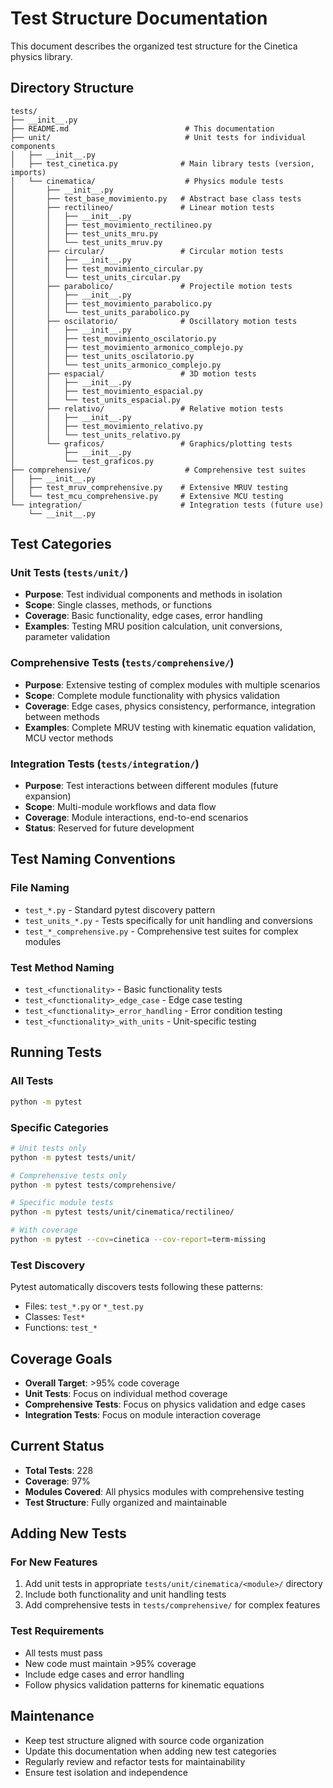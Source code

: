 # Test Structure Documentation

This document describes the organized test structure for the Cinetica physics library.

## Directory Structure

```
tests/
├── __init__.py
├── README.md                          # This documentation
├── unit/                              # Unit tests for individual components
│   ├── __init__.py
│   ├── test_cinetica.py              # Main library tests (version, imports)
│   └── cinematica/                    # Physics module tests
│       ├── __init__.py
│       ├── test_base_movimiento.py   # Abstract base class tests
│       ├── rectilineo/               # Linear motion tests
│       │   ├── __init__.py
│       │   ├── test_movimiento_rectilineo.py
│       │   ├── test_units_mru.py
│       │   └── test_units_mruv.py
│       ├── circular/                 # Circular motion tests
│       │   ├── __init__.py
│       │   ├── test_movimiento_circular.py
│       │   └── test_units_circular.py
│       ├── parabolico/               # Projectile motion tests
│       │   ├── __init__.py
│       │   ├── test_movimiento_parabolico.py
│       │   └── test_units_parabolico.py
│       ├── oscilatorio/              # Oscillatory motion tests
│       │   ├── __init__.py
│       │   ├── test_movimiento_oscilatorio.py
│       │   ├── test_movimiento_armonico_complejo.py
│       │   ├── test_units_oscilatorio.py
│       │   └── test_units_armonico_complejo.py
│       ├── espacial/                 # 3D motion tests
│       │   ├── __init__.py
│       │   ├── test_movimiento_espacial.py
│       │   └── test_units_espacial.py
│       ├── relativo/                 # Relative motion tests
│       │   ├── __init__.py
│       │   ├── test_movimiento_relativo.py
│       │   └── test_units_relativo.py
│       └── graficos/                 # Graphics/plotting tests
│           ├── __init__.py
│           └── test_graficos.py
├── comprehensive/                     # Comprehensive test suites
│   ├── __init__.py
│   ├── test_mruv_comprehensive.py    # Extensive MRUV testing
│   └── test_mcu_comprehensive.py     # Extensive MCU testing
└── integration/                      # Integration tests (future use)
    └── __init__.py
```

## Test Categories

### Unit Tests (`tests/unit/`)
- **Purpose**: Test individual components and methods in isolation
- **Scope**: Single classes, methods, or functions
- **Coverage**: Basic functionality, edge cases, error handling
- **Examples**: Testing MRU position calculation, unit conversions, parameter validation

### Comprehensive Tests (`tests/comprehensive/`)
- **Purpose**: Extensive testing of complex modules with multiple scenarios
- **Scope**: Complete module functionality with physics validation
- **Coverage**: Edge cases, physics consistency, performance, integration between methods
- **Examples**: Complete MRUV testing with kinematic equation validation, MCU vector methods

### Integration Tests (`tests/integration/`)
- **Purpose**: Test interactions between different modules (future expansion)
- **Scope**: Multi-module workflows and data flow
- **Coverage**: Module interactions, end-to-end scenarios
- **Status**: Reserved for future development

## Test Naming Conventions

### File Naming
- `test_*.py` - Standard pytest discovery pattern
- `test_units_*.py` - Tests specifically for unit handling and conversions
- `test_*_comprehensive.py` - Comprehensive test suites for complex modules

### Test Method Naming
- `test_<functionality>` - Basic functionality tests
- `test_<functionality>_edge_case` - Edge case testing
- `test_<functionality>_error_handling` - Error condition testing
- `test_<functionality>_with_units` - Unit-specific testing

## Running Tests

### All Tests
```bash
python -m pytest
```

### Specific Categories
```bash
# Unit tests only
python -m pytest tests/unit/

# Comprehensive tests only
python -m pytest tests/comprehensive/

# Specific module tests
python -m pytest tests/unit/cinematica/rectilineo/

# With coverage
python -m pytest --cov=cinetica --cov-report=term-missing
```

### Test Discovery
Pytest automatically discovers tests following these patterns:
- Files: `test_*.py` or `*_test.py`
- Classes: `Test*`
- Functions: `test_*`

## Coverage Goals

- **Overall Target**: >95% code coverage
- **Unit Tests**: Focus on individual method coverage
- **Comprehensive Tests**: Focus on physics validation and edge cases
- **Integration Tests**: Focus on module interaction coverage

## Current Status

- **Total Tests**: 228
- **Coverage**: 97%
- **Modules Covered**: All physics modules with comprehensive testing
- **Test Structure**: Fully organized and maintainable

## Adding New Tests

### For New Features
1. Add unit tests in appropriate `tests/unit/cinematica/<module>/` directory
2. Include both functionality and unit handling tests
3. Add comprehensive tests in `tests/comprehensive/` for complex features

### Test Requirements
- All tests must pass
- New code must maintain >95% coverage
- Include edge cases and error handling
- Follow physics validation patterns for kinematic equations

## Maintenance

- Keep test structure aligned with source code organization
- Update this documentation when adding new test categories
- Regularly review and refactor tests for maintainability
- Ensure test isolation and independence
